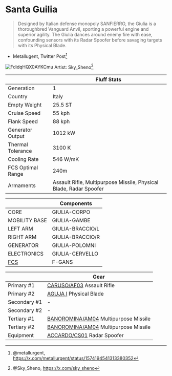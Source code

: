 # Santa Guilia
> Designed by Italian defense monopoly SANFIERRO, the Giulia is a thoroughbred Vanguard Anvil, sporting a powerful engine and superior agility. The Giulia dances around enemy fire with ease, confounding sensors with its Radar Spoofer before savaging targets with its Physical Blade.
- Metallugent, Twitter Post[^1]

![FdidqHQX0AYKCmu](https://github.com/user-attachments/assets/525e1456-13e8-4021-a733-fac1851fb082)
Artist: Sky_Sheno[^2]

|   | **Fluff Stats**  |
|---|---|
| Generation  | 1 |
| Country   | Italy   |
| Empty Weight   | 25.5 ST  |
| Cruise Speed   | 55 kph  |
| Flank Speed   | 88 kph  |
| Generator Output  | 1012 kW  |
| Thermal Tolerance | 3100 K  |
| Cooling Rate  | 546 W/mK  |
| FCS Optimal Range  | 240m  |
| Armaments | Assault Rifle, Multipurpose Missile, Physical Blade, Radar Spoofer |

|   | **Components**  |
|---|---|
| CORE | GIULIA-CORPO |
| MOBILITY BASE | GIULIA-GAMBE |
| LEFT ARM | GIULIA-BRACCIO/L |
| RIGHT ARM | GIULIA-BRACCIO/R |
| GENERATOR | GIULIA-POLOMNI |
| ELECTRONICS | GIULIA-CERVELLO |
| [FCS](Components/FCS.md) | F-GANS |

| | **Gear** |
| --- | --- |
| Primary #1 | [CARUSO/AF03](GEAR/PRIMARY.md#CARUSO_AF03) Assault Rifle |
| Primary #2 | [AGUJA I](GEAR/PRIMARY.md#AGUJA_I) Physical Blade |
| Secondary #1 | - |
| Secondary #2 | - |
| Tertiary #1 | [BANOROMINA/AM04](GEAR/TERTIARY.md#BANOROMINA_AM04) Multipurpose Missile |
| Tertiary #2 | [BANOROMINA/AM04](GEAR/TERTIARY.md#BANOROMINA/AM04) Multipurpose Missile |
| Equipment | [ACCARDO/CS01](GEAR/EQUIPMENT.md#ACCARDO_CS01) Radar Spoofer |

[^1]: @metallurgent, https://x.com/metallurgent/status/1574194541313380352
[^2]: @Sky_Sheno, https://x.com/sky_sheno
